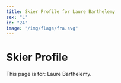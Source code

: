 ```yaml
---
title: Skier Profile for Laure Barthelemy
sex: "L"
id: "24"
image: "/img/flags/fra.svg" 
---
```


# Skier Profile

This page is for: Laure Barthelemy.
    